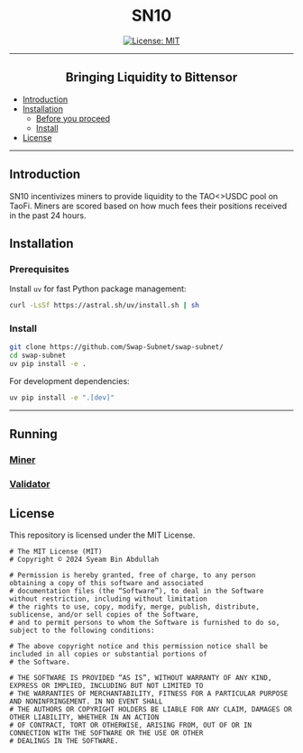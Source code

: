 <div align="center">

# **SN10** <!-- omit in toc -->

[![License:
MIT](https://img.shields.io/badge/License-MIT-yellow.svg)](https://opensource.org/licenses/MIT) 

---

## Bringing Liquidity to Bittensor <!-- omit in toc -->
</div>

- [Introduction](#introduction)
- [Installation](#installation)
  - [Before you proceed](#before-you-proceed)
  - [Install](#install)
- [License](#license)

---

## Introduction

SN10 incentivizes miners to provide liquidity to the TAO<>USDC pool on TaoFi. Miners are scored based on how much fees their positions received in the past 24 hours.

## Installation

### Prerequisites

Install `uv` for fast Python package management:
```bash
curl -LsSf https://astral.sh/uv/install.sh | sh
```

### Install

```bash
git clone https://github.com/Swap-Subnet/swap-subnet/
cd swap-subnet
uv pip install -e .
```

For development dependencies:
```bash
uv pip install -e ".[dev]"
```

---

## Running

### [Miner](docs/taofi_lp.md)
### [Validator](docs/validator.md)

## License
This repository is licensed under the MIT License.
```text
# The MIT License (MIT)
# Copyright © 2024 Syeam Bin Abdullah

# Permission is hereby granted, free of charge, to any person obtaining a copy of this software and associated
# documentation files (the “Software”), to deal in the Software without restriction, including without limitation
# the rights to use, copy, modify, merge, publish, distribute, sublicense, and/or sell copies of the Software,
# and to permit persons to whom the Software is furnished to do so, subject to the following conditions:

# The above copyright notice and this permission notice shall be included in all copies or substantial portions of
# the Software.

# THE SOFTWARE IS PROVIDED “AS IS”, WITHOUT WARRANTY OF ANY KIND, EXPRESS OR IMPLIED, INCLUDING BUT NOT LIMITED TO
# THE WARRANTIES OF MERCHANTABILITY, FITNESS FOR A PARTICULAR PURPOSE AND NONINFRINGEMENT. IN NO EVENT SHALL
# THE AUTHORS OR COPYRIGHT HOLDERS BE LIABLE FOR ANY CLAIM, DAMAGES OR OTHER LIABILITY, WHETHER IN AN ACTION
# OF CONTRACT, TORT OR OTHERWISE, ARISING FROM, OUT OF OR IN CONNECTION WITH THE SOFTWARE OR THE USE OR OTHER
# DEALINGS IN THE SOFTWARE.
```
